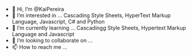 - 👋 Hi, I’m @KaiPereira
- 👀 I’m interested in ... Cascading Style Sheets, HyperText Markup Language, Javascript, C# and Python
- 🌱 I’m currently learning ... Cascadingg Style Sheets, Hypertext Markup Language and Javascript
- 💞️ I’m looking to collaborate on ...
- 📫 How to reach me ...

<!---
KaiPereira/KaiPereira is a ✨ special ✨ repository because its `README.md` (this file) appears on your GitHub profile.
You can click the Preview link to take a look at your changes.
--->
